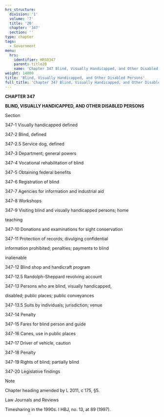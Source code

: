 ```yaml
---
hrs_structure:
  division: '1'
  volume: '7'
  title: '20'
  chapter: '347'
  section: ''
type: chapter
tags:
  - Government
menu:
  hrs:
    identifier: HRS0347
    parent: title20
    name: 'Chapter 347 Blind, Visually Handicapped, and Other Disabled Persons'
weight: 14000
title: 'Blind, Visually Handicapped, and Other Disabled Persons'
full_title: 'Chapter 347 Blind, Visually Handicapped, and Other Disabled Persons'
---
```

**CHAPTER 347**

**BLIND, VISUALLY HANDICAPPED, AND OTHER DISABLED PERSONS**

Section

347-1 Visually handicapped defined

347-2 Blind, defined

347-2.5 Service dog, defined

347-3 Department; general powers

347-4 Vocational rehabilitation of blind

347-5 Obtaining federal benefits

347-6 Registration of blind

347-7 Agencies for information and industrial aid

347-8 Workshops

347-9 Visiting blind and visually handicapped persons; home

teaching

347-10 Donations and examinations for sight conservation

347-11 Protection of records; divulging confidential

information prohibited; penalties; payments to blind

inalienable

347-12 Blind shop and handicraft program

347-12.5 Randolph-Sheppard revolving account

347-13 Persons who are blind, visually handicapped,

disabled; public places; public conveyances

347-13.5 Suits by individuals; jurisdiction; venue

347-14 Penalty

347-15 Fares for blind person and guide

347-16 Canes, use in public places

347-17 Driver of vehicle, caution

347-18 Penalty

347-19 Rights of blind; partially blind

347-20 Legislative findings

Note

Chapter heading amended by L 2011, c 175, §5.

Law Journals and Reviews

Timesharing in the 1990s. I HBJ, no. 13, at 89 (1997).